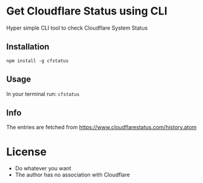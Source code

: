 # Get Cloudflare Status using CLI
Hyper simple CLI tool to check Cloudflare System Status

## Installation
`npm install -g cfstatus`

## Usage
In your terminal run:
`cfstatus`

## Info
The entries are fetched from https://www.cloudflarestatus.com/history.atom

# License
- Do whatever you want
- The author has no association with Cloudflare